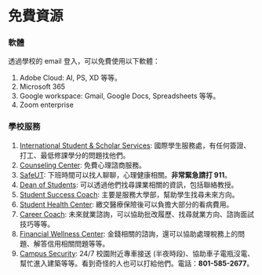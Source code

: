 # 免費資源

### 軟體

透過學校的 email 登入，可以免費使用以下軟體：

1. Adobe Cloud: AI, PS, XD 等等。
1. Microsoft 365
1. Google workspace: Gmail, Google Docs, Spreadsheets 等等。
1. Zoom enterprise

### 學校服務

1. [International Student & Scholar Services](https://isss.utah.edu/): 國際學生服務處，有任何簽證、打工、最低修課學分的問題找他們。
1. [Counseling Center](https://counselingcenter.utah.edu/): 免費心理諮商服務。
1. [SafeUT](https://safeut.org/): 下班時間可以找人聊聊，心理健康相關。**非常緊急請打 911**。
1. [Dean of Students](https://deanofstudents.utah.edu/): 可以透過他們找尋課業相關的資訊，包括聯絡教授。
1. [Student Success Coach](https://ssc.utah.edu/): 主要是服務大學部，幫助學生找尋未來方向。
1. [Student Health Center](https://studenthealth.utah.edu/): 繳交醫療保險後可以負擔大部分的看病費用。
1. [Career Coach](https://careers.utah.edu/career-coaches/): 未來就業諮詢，可以協助批改履歷、找尋就業方向、諮詢面試技巧等等。
1. [Financial Wellness Center](https://financialwellness.utah.edu/): 金錢相關的諮詢，還可以協助處理稅務上的問題、解答信用相關問題等等。
1. [Campus Security](https://security.utah.edu/): 24/7 校園附近專車接送 (半夜時段)、協助車子電瓶沒電、幫忙進入建築等等。看到奇怪的人也可以打給他們。電話：**801-585-2677**。
